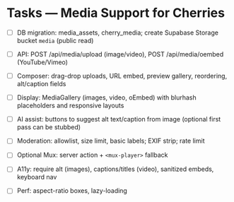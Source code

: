 # Tasks — Media Support for Cherries

- [ ] DB migration: media_assets, cherry_media; create Supabase Storage bucket `media` (public read)
- [ ] API: POST /api/media/upload (image/video), POST /api/media/oembed (YouTube/Vimeo)
- [ ] Composer: drag-drop uploads, URL embed, preview gallery, reordering, alt/caption fields
- [ ] Display: MediaGallery (images, video, oEmbed) with blurhash placeholders and responsive layouts
- [ ] AI assist: buttons to suggest alt text/caption from image (optional first pass can be stubbed)
- [ ] Moderation: allowlist, size limit, basic labels; EXIF strip; rate limit
- [ ] Optional Mux: server action + `<mux-player>` fallback
- [ ] A11y: require alt (images), captions/titles (video), sanitized embeds, keyboard nav
- [ ] Perf: aspect-ratio boxes, lazy-loading

